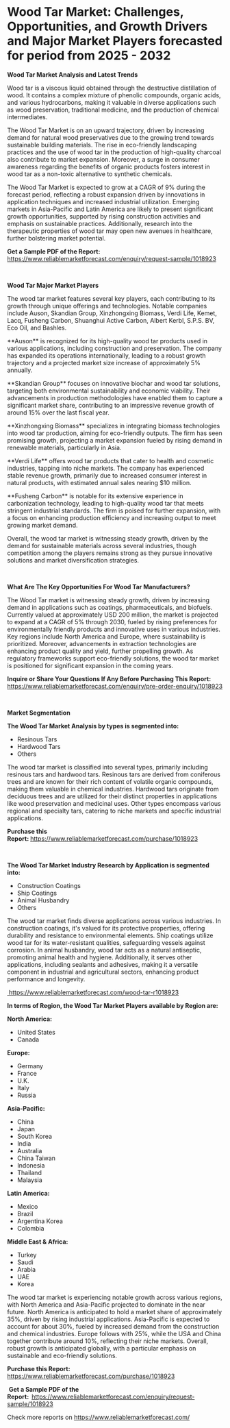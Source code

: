 <p><h1>Wood Tar Market: Challenges, Opportunities, and Growth Drivers and Major Market Players forecasted for period from 2025 - 2032</h1></p><p><strong>Wood Tar Market Analysis and Latest Trends</strong></p>
<p><p>Wood tar is a viscous liquid obtained through the destructive distillation of wood. It contains a complex mixture of phenolic compounds, organic acids, and various hydrocarbons, making it valuable in diverse applications such as wood preservation, traditional medicine, and the production of chemical intermediates. </p><p>The Wood Tar Market is on an upward trajectory, driven by increasing demand for natural wood preservatives due to the growing trend towards sustainable building materials. The rise in eco-friendly landscaping practices and the use of wood tar in the production of high-quality charcoal also contribute to market expansion. Moreover, a surge in consumer awareness regarding the benefits of organic products fosters interest in wood tar as a non-toxic alternative to synthetic chemicals. </p><p>The Wood Tar Market is expected to grow at a CAGR of 9% during the forecast period, reflecting a robust expansion driven by innovations in application techniques and increased industrial utilization. Emerging markets in Asia-Pacific and Latin America are likely to present significant growth opportunities, supported by rising construction activities and emphasis on sustainable practices. Additionally, research into the therapeutic properties of wood tar may open new avenues in healthcare, further bolstering market potential.</p></p>
<p><strong>Get a Sample PDF of the Report:&nbsp;</strong> <a href="https://www.reliablemarketforecast.com/enquiry/request-sample/1018923?utm_campaign=2808&utm_medium=2&utm_source=Github&utm_content=ia&utm_term=02042025&utm_id=wood-tar">https://www.reliablemarketforecast.com/enquiry/request-sample/1018923</a></p>
<p>&nbsp;</p>
<p><strong>Wood Tar Major Market Players</strong></p>
<p><p>The wood tar market features several key players, each contributing to its growth through unique offerings and technologies. Notable companies include Auson, Skandian Group, Xinzhongxing Biomass, Verdi Life, Kemet, Lacq, Fusheng Carbon, Shuanghui Active Carbon, Albert Kerbl, S.P.S. BV, Eco Oil, and Bashles.</p><p>**Auson** is recognized for its high-quality wood tar products used in various applications, including construction and preservation. The company has expanded its operations internationally, leading to a robust growth trajectory and a projected market size increase of approximately 5% annually.</p><p>**Skandian Group** focuses on innovative biochar and wood tar solutions, targeting both environmental sustainability and economic viability. Their advancements in production methodologies have enabled them to capture a significant market share, contributing to an impressive revenue growth of around 15% over the last fiscal year.</p><p>**Xinzhongxing Biomass** specializes in integrating biomass technologies into wood tar production, aiming for eco-friendly outputs. The firm has seen promising growth, projecting a market expansion fueled by rising demand in renewable materials, particularly in Asia.</p><p>**Verdi Life** offers wood tar products that cater to health and cosmetic industries, tapping into niche markets. The company has experienced stable revenue growth, primarily due to increased consumer interest in natural products, with estimated annual sales nearing $10 million.</p><p>**Fusheng Carbon** is notable for its extensive experience in carbonization technology, leading to high-quality wood tar that meets stringent industrial standards. The firm is poised for further expansion, with a focus on enhancing production efficiency and increasing output to meet growing market demand.</p><p>Overall, the wood tar market is witnessing steady growth, driven by the demand for sustainable materials across several industries, though competition among the players remains strong as they pursue innovative solutions and market diversification strategies.</p></p>
<p>&nbsp;</p>
<p><strong>What Are The Key Opportunities For Wood Tar Manufacturers?</strong></p>
<p><p>The Wood Tar market is witnessing steady growth, driven by increasing demand in applications such as coatings, pharmaceuticals, and biofuels. Currently valued at approximately USD 200 million, the market is projected to expand at a CAGR of 5% through 2030, fueled by rising preferences for environmentally friendly products and innovative uses in various industries. Key regions include North America and Europe, where sustainability is prioritized. Moreover, advancements in extraction technologies are enhancing product quality and yield, further propelling growth. As regulatory frameworks support eco-friendly solutions, the wood tar market is positioned for significant expansion in the coming years.</p></p>
<p><strong>Inquire or Share Your Questions If Any Before Purchasing This Report:</strong> <a href="https://www.reliablemarketforecast.com/enquiry/pre-order-enquiry/1018923?utm_campaign=2808&utm_medium=2&utm_source=Github&utm_content=ia&utm_term=02042025&utm_id=wood-tar">https://www.reliablemarketforecast.com/enquiry/pre-order-enquiry/1018923</a></p>
<p>&nbsp;</p>
<p><strong>Market Segmentation</strong></p>
<p><strong>The Wood Tar Market Analysis by types is segmented into:</strong></p>
<p><ul><li>Resinous Tars</li><li>Hardwood Tars</li><li>Others</li></ul></p>
<p><p>The wood tar market is classified into several types, primarily including resinous tars and hardwood tars. Resinous tars are derived from coniferous trees and are known for their rich content of volatile organic compounds, making them valuable in chemical industries. Hardwood tars originate from deciduous trees and are utilized for their distinct properties in applications like wood preservation and medicinal uses. Other types encompass various regional and specialty tars, catering to niche markets and specific industrial applications.</p></p>
<p><strong>Purchase this Report:&nbsp;</strong><a href="https://www.reliablemarketforecast.com/purchase/1018923?utm_campaign=2808&utm_medium=2&utm_source=Github&utm_content=ia&utm_term=02042025&utm_id=wood-tar">https://www.reliablemarketforecast.com/purchase/1018923</a></p>
<p>&nbsp;</p>
<p><strong>The Wood Tar Market Industry Research by Application is segmented into:</strong></p>
<p><ul><li>Construction Coatings</li><li>Ship Coatings</li><li>Animal Husbandry</li><li>Others</li></ul></p>
<p><p>The wood tar market finds diverse applications across various industries. In construction coatings, it's valued for its protective properties, offering durability and resistance to environmental elements. Ship coatings utilize wood tar for its water-resistant qualities, safeguarding vessels against corrosion. In animal husbandry, wood tar acts as a natural antiseptic, promoting animal health and hygiene. Additionally, it serves other applications, including sealants and adhesives, making it a versatile component in industrial and agricultural sectors, enhancing product performance and longevity.</p></p>
<p><a href="https://www.reliablemarketforecast.com/wood-tar-r1018923?utm_campaign=2808&utm_medium=2&utm_source=Github&utm_content=ia&utm_term=02042025&utm_id=wood-tar">&nbsp;https://www.reliablemarketforecast.com/wood-tar-r1018923</a></p>
<p><strong>In terms of Region, the Wood Tar Market Players available by Region are:</strong></p>
<p>
    <p> <strong> North America: </strong>
        <ul>
            <li>United States</li>
            <li>Canada</li>
        </ul>
        </p> 
    <p> <strong> Europe: </strong>
        <ul>
            <li>Germany</li>
            <li>France</li>
            <li>U.K.</li>
            <li>Italy</li>
            <li>Russia</li>
        </ul>
        </p> 
    <p> <strong> Asia-Pacific: </strong>
        <ul>
            <li>China</li>
            <li>Japan</li>
            <li>South Korea</li>
            <li>India</li>
            <li>Australia</li>
            <li>China Taiwan</li>
            <li>Indonesia</li>
            <li>Thailand</li>
            <li>Malaysia</li>
        </ul>
        </p> 
    <p> <strong> Latin America: </strong>
        <ul>
            <li>Mexico</li>
            <li>Brazil</li>
            <li>Argentina Korea</li>
            <li>Colombia</li>
        </ul>
        </p> 
    <p> <strong> Middle East & Africa: </strong>
        <ul>
            <li>Turkey</li>
            <li>Saudi</li>
            <li>Arabia</li>
            <li>UAE</li>
            <li>Korea</li>
        </ul>
    </p>
    </p>
<p><p>The wood tar market is experiencing notable growth across various regions, with North America and Asia-Pacific projected to dominate in the near future. North America is anticipated to hold a market share of approximately 35%, driven by rising industrial applications. Asia-Pacific is expected to account for about 30%, fueled by increased demand from the construction and chemical industries. Europe follows with 25%, while the USA and China together contribute around 10%, reflecting their niche markets. Overall, robust growth is anticipated globally, with a particular emphasis on sustainable and eco-friendly solutions.</p></p>
<p><strong>Purchase this Report: </strong><a href="https://www.reliablemarketforecast.com/purchase/1018923?utm_campaign=2808&utm_medium=2&utm_source=Github&utm_content=ia&utm_term=02042025&utm_id=wood-tar">https://www.reliablemarketforecast.com/purchase/1018923</a></p>
<p>&nbsp;<strong>Get a Sample PDF of the Report:&nbsp;&nbsp;</strong><a href="https://www.reliablemarketforecast.com/enquiry/request-sample/1018923?utm_campaign=2808&utm_medium=2&utm_source=Github&utm_content=ia&utm_term=02042025&utm_id=wood-tar">https://www.reliablemarketforecast.com/enquiry/request-sample/1018923</a></p>
<p><strong></strong></p>
<p>Check more reports on <a href="https://www.reliablemarketforecast.com/?utm_campaign=2808&utm_medium=2&utm_source=Github&utm_content=ia&utm_term=02042025&utm_id=wood-tar">https://www.reliablemarketforecast.com/</a></p>
